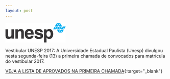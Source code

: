 ```yaml
---
layout: post
---
```


![My helpful screenshot](/img/posts/post4.jpg)

<p>Vestibular UNESP 2017: A Universidade Estadual Paulista (Unesp) divulgou nesta segunda-feira (13) a primeira chamada de convocados para matrícula do vestibular 2017.</p>

[VEJA A LISTA DE APROVADOS NA PRIMEIRA CHAMADA](http://vestibular.unesp.br/){:target="_blank"}


